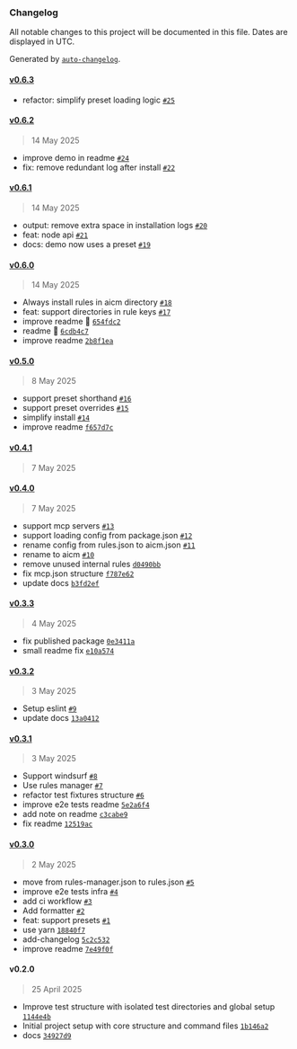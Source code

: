 ### Changelog

All notable changes to this project will be documented in this file. Dates are displayed in UTC.

Generated by [`auto-changelog`](https://github.com/CookPete/auto-changelog).

#### [v0.6.3](https://github.com/ranyitz/ai-rules/compare/v0.6.2...v0.6.3)

- refactor: simplify preset loading logic [`#25`](https://github.com/ranyitz/ai-rules/pull/25)

#### [v0.6.2](https://github.com/ranyitz/ai-rules/compare/v0.6.1...v0.6.2)

> 14 May 2025

- improve demo in readme [`#24`](https://github.com/ranyitz/ai-rules/pull/24)
- fix: remove redundant log after install [`#22`](https://github.com/ranyitz/ai-rules/pull/22)

#### [v0.6.1](https://github.com/ranyitz/ai-rules/compare/v0.6.0...v0.6.1)

> 14 May 2025

- output: remove extra space in installation logs [`#20`](https://github.com/ranyitz/ai-rules/pull/20)
- feat: node api [`#21`](https://github.com/ranyitz/ai-rules/pull/21)
- docs: demo now uses a preset [`#19`](https://github.com/ranyitz/ai-rules/pull/19)

#### [v0.6.0](https://github.com/ranyitz/ai-rules/compare/v0.5.0...v0.6.0)

> 14 May 2025

- Always install rules in aicm directory [`#18`](https://github.com/ranyitz/ai-rules/pull/18)
- feat: support directories in rule keys [`#17`](https://github.com/ranyitz/ai-rules/pull/17)
- improve readme 💅 [`654fdc2`](https://github.com/ranyitz/ai-rules/commit/654fdc25a72d7ed2d6d4d0a827af35500ea9d270)
- readme 💅 [`6cdb4c7`](https://github.com/ranyitz/ai-rules/commit/6cdb4c79829f3f9174405d4d8b1da0268c40d0cd)
- improve readme [`2b8f1ea`](https://github.com/ranyitz/ai-rules/commit/2b8f1eacd2be67cb2a1f26c7e6c764e687a9ac8d)

#### [v0.5.0](https://github.com/ranyitz/ai-rules/compare/v0.4.1...v0.5.0)

> 8 May 2025

- support preset shorthand [`#16`](https://github.com/ranyitz/ai-rules/pull/16)
- support preset overrides [`#15`](https://github.com/ranyitz/ai-rules/pull/15)
- simplify install [`#14`](https://github.com/ranyitz/ai-rules/pull/14)
- improve readme [`f657d7c`](https://github.com/ranyitz/ai-rules/commit/f657d7c706fd71c53c727d9e8074200cb5e593db)

#### [v0.4.1](https://github.com/ranyitz/ai-rules/compare/v0.4.0...v0.4.1)

> 7 May 2025

#### [v0.4.0](https://github.com/ranyitz/ai-rules/compare/v0.3.3...v0.4.0)

> 7 May 2025

- support mcp servers [`#13`](https://github.com/ranyitz/ai-rules/pull/13)
- support loading config from package.json [`#12`](https://github.com/ranyitz/ai-rules/pull/12)
- rename config from rules.json to aicm.json [`#11`](https://github.com/ranyitz/ai-rules/pull/11)
- rename to aicm [`#10`](https://github.com/ranyitz/ai-rules/pull/10)
- remove unused internal rules [`d0490bb`](https://github.com/ranyitz/ai-rules/commit/d0490bb1c3d3a2c4acc97bc8ca53ea6dca55c53a)
- fix mcp.json structure [`f787e62`](https://github.com/ranyitz/ai-rules/commit/f787e629fc103c23ad0cd97872e9b4fee3268268)
- update docs [`b3fd2ef`](https://github.com/ranyitz/ai-rules/commit/b3fd2efb0d5137ee089b733ca2c47a2a288101a1)

#### [v0.3.3](https://github.com/ranyitz/ai-rules/compare/v0.3.2...v0.3.3)

> 4 May 2025

- fix published package [`0e3411a`](https://github.com/ranyitz/ai-rules/commit/0e3411aa6616c8e9e4a24f4b970337205b3ed0e3)
- small readme fix [`e10a574`](https://github.com/ranyitz/ai-rules/commit/e10a574537ba29a19f508bcc9c15f049a68f71b6)

#### [v0.3.2](https://github.com/ranyitz/ai-rules/compare/v0.3.1...v0.3.2)

> 3 May 2025

- Setup eslint [`#9`](https://github.com/ranyitz/ai-rules/pull/9)
- update docs [`13a0412`](https://github.com/ranyitz/ai-rules/commit/13a0412774e382652a3a5e09b6154f09dcb87124)

#### [v0.3.1](https://github.com/ranyitz/ai-rules/compare/v0.3.0...v0.3.1)

> 3 May 2025

- Support windsurf [`#8`](https://github.com/ranyitz/ai-rules/pull/8)
- Use rules manager [`#7`](https://github.com/ranyitz/ai-rules/pull/7)
- refactor test fixtures structure [`#6`](https://github.com/ranyitz/ai-rules/pull/6)
- improve e2e tests readme [`5e2a6f4`](https://github.com/ranyitz/ai-rules/commit/5e2a6f47fe1bd8708f27ecc05b8e6a294c6cd700)
- add note on readme [`c3cabe9`](https://github.com/ranyitz/ai-rules/commit/c3cabe907629557ce013de1b7be7853a337d16db)
- fix readme [`12519ac`](https://github.com/ranyitz/ai-rules/commit/12519ac3e0bd0249487ea57813d6906031a9f052)

#### [v0.3.0](https://github.com/ranyitz/ai-rules/compare/v0.2.0...v0.3.0)

> 2 May 2025

- move from rules-manager.json to rules.json [`#5`](https://github.com/ranyitz/ai-rules/pull/5)
- improve e2e tests infra [`#4`](https://github.com/ranyitz/ai-rules/pull/4)
- add ci workflow [`#3`](https://github.com/ranyitz/ai-rules/pull/3)
- Add formatter [`#2`](https://github.com/ranyitz/ai-rules/pull/2)
- feat: support presets [`#1`](https://github.com/ranyitz/ai-rules/pull/1)
- use yarn [`18840f7`](https://github.com/ranyitz/ai-rules/commit/18840f7015ca34be383f632c34949e719d5c593a)
- add-changelog [`5c2c532`](https://github.com/ranyitz/ai-rules/commit/5c2c5327d3370b9e79a75fdecd96465be03aa76e)
- improve readme [`7e49f0f`](https://github.com/ranyitz/ai-rules/commit/7e49f0f559cbb1bcd7e18c0b965b7a11ec696b21)

#### v0.2.0

> 25 April 2025

- Improve test structure with isolated test directories and global setup [`1144e4b`](https://github.com/ranyitz/ai-rules/commit/1144e4bb8bf779acfc10b54b3acd50ee0836bdbc)
- Initial project setup with core structure and command files [`1b146a2`](https://github.com/ranyitz/ai-rules/commit/1b146a20f44532930a83dd2e201137c3731aebb9)
- docs [`34927d9`](https://github.com/ranyitz/ai-rules/commit/34927d990a471700a79299ecf26382a3765de3a9)
